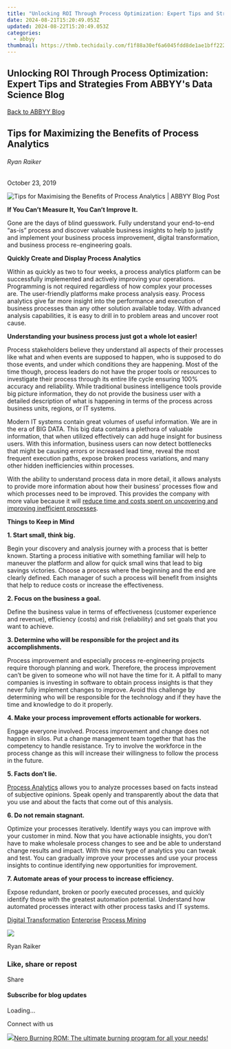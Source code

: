```yaml
---
title: "Unlocking ROI Through Process Optimization: Expert Tips and Strategies From ABBYY's Data Science Blog"
date: 2024-08-21T15:20:49.053Z
updated: 2024-08-22T15:20:49.053Z
categories:
  - abbyy
thumbnail: https://thmb.techidaily.com/f1f88a30ef6a6045fdd8de1ae1bff22298ec89fff91a1dcd9baaedda62548cb2.jpg
---
```


## Unlocking ROI Through Process Optimization: Expert Tips and Strategies From ABBYY's Data Science Blog

[Back to ABBYY Blog](https://tools.techidaily.com/abbyy/products/)

## Tips for Maximizing the Benefits of Process Analytics

###### Ryan Raiker

October 23, 2019

![Tips for Maximising the Benefits of Process Analytics | ABBYY Blog Post](https://static1.abbyy.com/abbyycommedia/25384/11157_smm_blog_tips-for-maximizing-the-benefits-of-process-analyticsblog.png) 

**If You Can’t Measure It, You Can’t Improve It.** 

Gone are the days of blind guesswork. Fully understand your end-to-end “as-is” process and discover valuable business insights to help to justify and implement your business process improvement, digital transformation, and business process re-engineering goals.

**Quickly Create and Display Process Analytics**

Within as quickly as two to four weeks, a process analytics platform can be successfully implemented and actively improving your operations. Programming is not required regardless of how complex your processes are. The user-friendly platforms make process analysis easy. Process analytics give far more insight into the performance and execution of business processes than any other solution available today. With advanced analysis capabilities, it is easy to drill in to problem areas and uncover root cause.

**Understanding your business process just got a whole lot easier!**

Process stakeholders believe they understand all aspects of their processes like what and when events are supposed to happen, who is supposed to do those events, and under which conditions they are happening. Most of the time though, process leaders do not have the proper tools or resources to investigate their process through its entire life cycle ensuring 100% accuracy and reliability. While traditional business intelligence tools provide big picture information, they do not provide the business user with a detailed description of what is happening in terms of the process across business units, regions, or IT systems.

Modern IT systems contain great volumes of useful information. We are in the era of BIG DATA. This big data contains a plethora of valuable information, that when utilized effectively can add huge insight for business users. With this information, business users can now detect bottlenecks that might be causing errors or increased lead time, reveal the most frequent execution paths, expose broken process variations, and many other hidden inefficiencies within processes.

With the ability to understand process data in more detail, it allows analysts to provide more information about how their business’ processes flow and which processes need to be improved. This provides the company with more value because it will [reduce time and costs spent on uncovering and improving inefficient processes](https://tools.techidaily.com/abbyy/products/).

**Things to Keep in Mind**

**1\. Start small, think big.**

Begin your discovery and analysis journey with a process that is better known. Starting a process initiative with something familiar will help to maneuver the platform and allow for quick small wins that lead to big savings victories. Choose a process where the beginning and the end are clearly defined. Each manager of such a process will benefit from insights that help to reduce costs or increase the effectiveness.

**2\. Focus on the business a goal.**

Define the business value in terms of effectiveness (customer experience and revenue), efficiency (costs) and risk (reliability) and set goals that you want to achieve.

**3\. Determine who will be responsible for the project and its accomplishments.**

Process improvement and especially process re-engineering projects require thorough planning and work. Therefore, the process improvement can’t be given to someone who will not have the time for it. A pitfall to many companies is investing in software to obtain process insights is that they never fully implement changes to improve. Avoid this challenge by determining who will be responsible for the technology and if they have the time and knowledge to do it properly.

**4\. Make your process improvement efforts actionable for workers.**

Engage everyone involved. Process improvement and change does not happen in silos. Put a change management team together that has the competency to handle resistance. Try to involve the workforce in the process change as this will increase their willingness to follow the process in the future.

**5\. Facts don’t lie.**

[Process Analytics](https://tools.techidaily.com/abbyy/products/) allows you to analyze processes based on facts instead of subjective opinions. Speak openly and transparently about the data that you use and about the facts that come out of this analysis.

**6\. Do not remain stagnant.**

Optimize your processes iteratively. Identify ways you can improve with your customer in mind. Now that you have actionable insights, you don’t have to make wholesale process changes to see and be able to understand change results and impact. With this new type of analytics you can tweak and test. You can gradually improve your processes and use your process insights to continue identifying new opportunities for improvement.

**7\. Automate areas of your process to increase efficiency.**

Expose redundant, broken or poorly executed processes, and quickly identify those with the greatest automation potential. Understand how automated processes interact with other process tasks and IT systems.

[Digital Transformation](https://tools.techidaily.com/abbyy/products/) [Enterprise](https://tools.techidaily.com/abbyy/products/) [Process Mining](https://tools.techidaily.com/abbyy/products/) 

![](https://static4.abbyy.com/abbyycommedia/35293/ryanraiker-110x110.png)

Ryan Raiker

### Like, share or repost

Share 

#### Subscribe for blog updates

Loading...

Connect with us

<ins class="adsbygoogle"
     style="display:block"
     data-ad-format="autorelaxed"
     data-ad-client="ca-pub-7571918770474297"
     data-ad-slot="1223367746"></ins>



<ins class="adsbygoogle"
     style="display:block"
     data-ad-client="ca-pub-7571918770474297"
     data-ad-slot="8358498916"
     data-ad-format="auto"
     data-full-width-responsive="true"></ins>

<!-- affiliate ads begin -->
<a href="https://store.nero.com/order/checkout.php?PRODS=39694080&QTY=1&AFFILIATE=108875&CART=1"><img src="http://cdnwww.nero.com/nero-com-wAssets/img/banners/2023/nbr/fire/Screenshot_1red_gb.jpg" border="0">Nero Burning ROM:
The ultimate burning program for all your needs!</a>
<!-- affiliate ads end -->